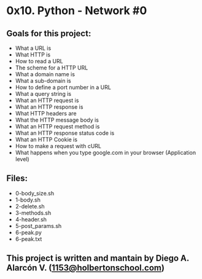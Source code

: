 # 0x10. Python - Network #0

## Goals for this project:
- What a URL is
- What HTTP is
- How to read a URL
- The scheme for a HTTP URL
- What a domain name is
- What a sub-domain is
- How to define a port number in a URL
- What a query string is
- What an HTTP request is
- What an HTTP response is
- What HTTP headers are
- What the HTTP message body is
- What an HTTP request method is
- What an HTTP response status code is
- What an HTTP Cookie is
- How to make a request with cURL
- What happens when you type google.com in your browser (Application level)

## Files:

- 0-body_size.sh
- 1-body.sh
- 2-delete.sh
- 3-methods.sh
- 4-header.sh
- 5-post_params.sh
- 6-peak.py
- 6-peak.txt

## This project is written and mantain by **Diego A. Alarcón V.** (1153@holbertonschool.com)
